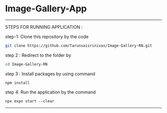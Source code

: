 # Image-Gallery-App

---
STEPS FOR RUNNING APPLICATION :

step-1: Clone this repository by the code 

 ```bash
git clone https://github.com/Tarunsaisrinivas/Image-Gallery-RN.git

```
step 2 : Redirect to the folder by 
```bash
cd Image-Gallery-RN
```
step 3 : Install packages by using command 
```
npm install
```
step 4: Run the application by the command 
```
npx expo start --clear
```
---




